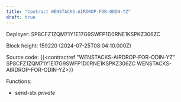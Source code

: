 ```yaml
---
title: "Contract WENSTACKS-AIRDROP-FOR-ODIN-YZ"
draft: true
---
```

Deployer: SP8CFZ1ZQM71Y1E17G9SWFP1D0RNE1KSPKZ306ZC


 



Block height: 159220 (2024-07-25T08:04:10.000Z)

Source code: {{<contractref "WENSTACKS-AIRDROP-FOR-ODIN-YZ" SP8CFZ1ZQM71Y1E17G9SWFP1D0RNE1KSPKZ306ZC WENSTACKS-AIRDROP-FOR-ODIN-YZ>}}

Functions:

* send-stx _private_
